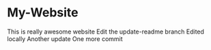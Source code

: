 # My-Website
This is really awesome website
Edit the update-readme branch
Edited locally
Another update
One more commit
